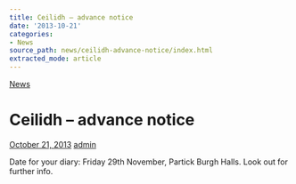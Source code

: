 ```yaml
---
title: Ceilidh – advance notice
date: '2013-10-21'
categories:
- News
source_path: news/ceilidh-advance-notice/index.html
extracted_mode: article
---
```

[News](category/news/)

# Ceilidh – advance notice

[October 21, 2013](news/ceilidh-advance-notice/) [admin](author/admin/)

Date for your diary: Friday 29th November, Partick Burgh Halls. Look out for further info.
